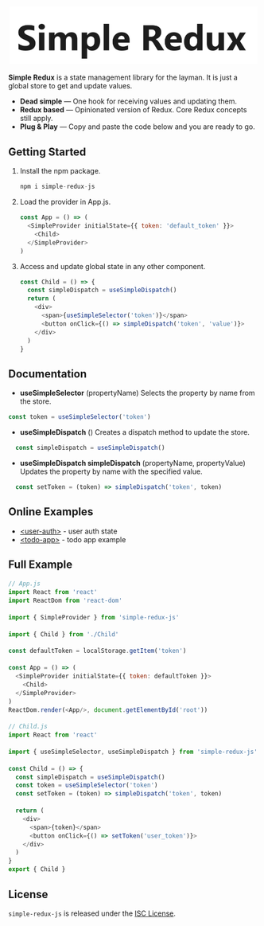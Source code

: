 
<h1 align="center">
  <img alt="hybrids - the web components" src="https://raw.githubusercontent.com/LiveDuo/simple-redux/master/assets/simple-redux-logo.png" width="500" align="center">
  <br/>
</h1>

<!--
[![npm version](https://img.shields.io/npm/v/hybrids.svg?style=flat)](https://www.npmjs.com/package/hybrids)
[![bundle size](https://img.shields.io/bundlephobia/minzip/hybrids.svg?label=minzip)](https://bundlephobia.com/result?p=hybrids)
[![npm](https://img.shields.io/npm/dt/hybrids.svg)](https://www.npmjs.com/package/hybrids)
[![GitHub](https://img.shields.io/github/license/hybridsjs/hybrids.svg)](LICENSE)
-->

**Simple Redux** is a state management library for the layman. It is just a global store to get and update values.

* **Dead simple** — One hook for receiving values and updating them.
* **Redux based** — Opinionated version of Redux. Core Redux concepts still apply.
* **Plug & Play** — Copy and paste the code below and you are ready to go.

## Getting Started

1. Install the npm package.
    ```javascript
    npm i simple-redux-js
    ```

2. Load the provider in App.js.

    ```javascript
    const App = () => (
      <SimpleProvider initialState={{ token: 'default_token' }}>
        <Child>
      </SimpleProvider>
    )
    ```

3. Access and update global state in any other component.

    ```javascript
    const Child = () => {
      const simpleDispatch = useSimpleDispatch()
      return (
        <div>
          <span>{useSimpleSelector('token')}</span>
          <button onClick={() => simpleDispatch('token', 'value')}>
        </div>
      )
    }
    ```

## Documentation

- **useSimpleSelector** (propertyName<string>)
Selects the property by name from the store.
``` javascript
const token = useSimpleSelector('token')
```

- **useSimpleDispatch** ()
Creates a dispatch method to update the store.
``` javascript
  const simpleDispatch = useSimpleDispatch()
```

- **useSimpleDispatch simpleDispatch** (propertyName<string>, propertyValue<string>)
Updates the property by name with the specified value.
``` javascript
  const setToken = (token) => simpleDispatch('token', token)
```

## Online Examples

- [&lt;user-auth&gt;](https://brokenlink.com) - user auth state
- [&lt;todo-app&gt;](https://brokenlink.com) - todo app example

## Full Example

```javascript
// App.js
import React from 'react'
import ReactDom from 'react-dom'

import { SimpleProvider } from 'simple-redux-js'

import { Child } from './Child'

const defaultToken = localStorage.getItem('token')

const App = () => (
  <SimpleProvider initialState={{ token: defaultToken }}>
    <Child>
  </SimpleProvider>
)
ReactDom.render(<App/>, document.getElementById('root'))

// Child.js
import React from 'react'

import { useSimpleSelector, useSimpleDispatch } from 'simple-redux-js'

const Child = () => {
  const simpleDispatch = useSimpleDispatch()
  const token = useSimpleSelector('token')
  const setToken = (token) => simpleDispatch('token', token)

  return (
    <div>
      <span>{token}</span>
      <button onClick={() => setToken('user_token')}>
    </div>
  )
}
export { Child }
```

## License

`simple-redux-js` is released under the [ISC License](LICENSE).
